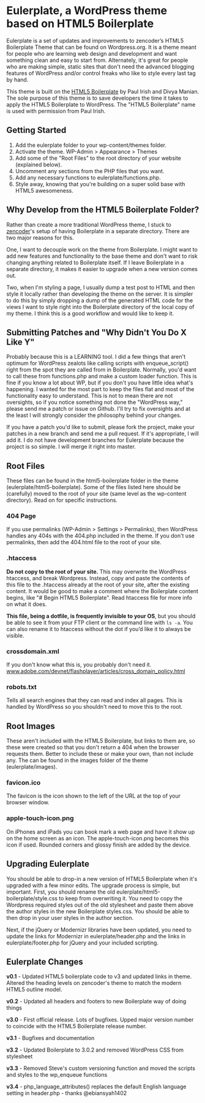 # Eulerplate, a WordPress theme based on HTML5 Boilerplate

Eulerplate is a set of updates and improvements to zencoder’s HTML5 Boilerplate Theme that can be found on Wordpress.org. It is a theme meant for people who are learning web design and development and want something clean and easy to start from. Alternately, it's great for people who are making simple, static sites that don't need the advanced blogging features of WordPress and/or control freaks who like to style every last tag by hand.

This theme is built on the [HTML5 Boilerplate](http://html5boilerplate.com/) by Paul Irish and Divya Manian. The sole purpose of this theme is to save developers the time it takes to apply the HTML5 Boilerplate to WordPress. The "HTML5 Boilerplate" name is used with permission from Paul Irish.

## Getting Started

1. Add the eulerplate folder to your wp-content/themes folder.
2. Activate the theme. WP-Admin > Appearance > Themes
3. Add some of the "Root Files" to the root directory of your website (explained below).
4. Uncomment any sections from the PHP files that you want.
5. Add any necessary functions to eulerplate/functions.php.
6. Style away, knowing that you're building on a super solid base with HTML5 awesomeness.

## Why Develop from the HTML5 Boilerplate Folder?

Rather than create a more traditional WordPress theme, I stuck to [zencoder](https://github.com/zencoder/)'s setup of having Boilerplate in a separate directory. There are two major reasons for this.

One, I want to decouple work on the theme from Boilerplate. I might want to add new features and functionality to the base theme and don't want to risk changing anything related to Boilerplate itself. If I leave Boilerplate in a separate directory, it makes it easier to upgrade when a new version comes out.

Two, when I'm styling a page, I usually dump a test post to HTML and then style it locally rather than developing the theme on the server. It is simpler to do this by simply dropping a dump of the generated HTML code for the views I want to style right into the Boilerplate directory of the local copy of my theme. I think this is a good workflow and would like to keep it.

## Submitting Patches and "Why Didn't You Do X Like Y"

Probably because this is a LEARNING tool. I did a few things that aren't optimum for WordPress zealots like calling scripts with enqueue_script() right from the spot they are called from in Boilerplate. Normally, you'd want to call these from functions.php and make a custom loader function. This is fine if you know a lot about WP, but if you don't you have little idea what's happening. I wanted for the most part to keep the files flat and most of the functionality easy to understand. This is not to mean there are not oversights, so if you notice something not done the "WordPress way," please send me a patch or issue on Github. I'll try to fix oversights and at the least I will strongly consider the philosophy behind your changes.

If you have a patch you'd like to submit, please fork the project, make your patches in a new branch and send me a pull request. If it's appropriate, I will add it. I do not have development branches for Eulerplate because the project is so simple. I will merge it right into master.

## Root Files

These files can be found in the html5-boilerplate folder in the theme (eulerplate/html5-boilerplate). Some of the files listed here should be (carefully) moved to the root of your site (same level as the wp-content directory). Read on for specific instructions.

### 404 Page
If you use permalinks (WP-Admin > Settings > Permalinks), then WordPress handles any 404s with the 404.php included in the theme. If you don't use permalinks, then add the 404.html file to the root of your site.

### .htaccess
**Do not copy to the root of your site.** This may overwrite the WordPress htaccess, and break Wordpress. Instead, copy and paste the contents of this file to the .htaccess already at the root of your site, after the existing content. It would be good to make a comment where the Boilerplate content begins, like "# Begin HTML5 Boilerplate". Read htaccess file for more info on what it does.

**This file, being a dotfile, is frequently invisible to your OS**, but you should be able to see it from your FTP client or the command line with `ls -a`. You can also rename it to htaccess without the dot if you’d like it to always be visible.

### crossdomain.xml
If you don't know what this is, you probably don't need it.
www.adobe.com/devnet/flashplayer/articles/cross_domain_policy.html

### robots.txt
Tells all search engines that they can read and index all pages. This is handled by WordPress so you shouldn't need to move this to the root.

## Root Images

These aren't included with the HTML5 Boilerplate, but links to them are, so these were created so that you don't return a 404 when the browser requests them. Better to include these or make your own, than not include any. The can be found in the images folder of the theme (eulerplate/images).

### favicon.ico
The favicon is the icon shown to the left of the URL at the top of your browser window.

### apple-touch-icon.png
On iPhones and iPads you can book mark a web page and have it show up on the home screen as an icon. The apple-touch-icon.png becomes this icon if used. Rounded corners and glossy finish are added by the device.

## Upgrading Eulerplate

You should be able to drop-in a new version of HTML5 Boilerplate when it's upgraded with a few minor edits. The upgrade process is simple, but important. First, you should rename the old eulerplate/html5-boilerplate/style.css to keep from overwriting it. You need to copy the Wordpress required styles out of the old stylesheet and paste them above the author styles in the new Boilerplate styles.css. You should be able to then drop in your user styles in the author section.

Next, if the jQuery or Modernizr libraries have been updated, you need to update the links for Modernizr in eulerplate/header.php and the links in eulerplate/footer.php for jQuery and your included scripting.

## Eulerplate Changes

__v0.1__ - Updated HTML5 boilerplate code to v3 and updated links in theme. Altered the heading levels on zencoder's theme to match the modern HTML5 outline model.

__v0.2__ - Updated all headers and footers to new Boilerplate way of doing things

__v3.0__ - First official release. Lots of bugfixes. Upped major version number to coincide with the HTML5 Boilerplate release number.

__v3.1__ - Bugfixes and documentation

__v3.2__ - Updated Boilerplate to 3.0.2 and removed WordPress CSS from stylesheet

__v3.3__ - Removed Steve's custom versioning function and moved the scripts and styles to the wp_enqueue functions

__v3.4__ - php_language_attributes() replaces the default English language setting in header.php - thanks @ebiansyah1402